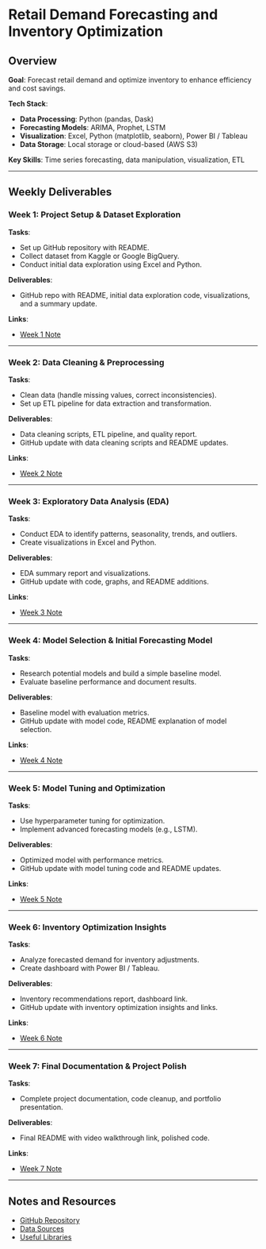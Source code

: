 # Retail Demand Forecasting and Inventory Optimization

## Overview
**Goal**: Forecast retail demand and optimize inventory to enhance efficiency and cost savings.

**Tech Stack**:
- **Data Processing**: Python (pandas, Dask)
- **Forecasting Models**: ARIMA, Prophet, LSTM
- **Visualization**: Excel, Python (matplotlib, seaborn), Power BI / Tableau
- **Data Storage**: Local storage or cloud-based (AWS S3)

**Key Skills**: Time series forecasting, data manipulation, visualization, ETL



---

## Weekly Deliverables

### Week 1: Project Setup & Dataset Exploration
**Tasks**:
- Set up GitHub repository with README.
- Collect dataset from Kaggle or Google BigQuery.
- Conduct initial data exploration using Excel and Python.

**Deliverables**:
- GitHub repo with README, initial data exploration code, visualizations, and a summary update.

**Links**:
- [Week 1 Note](#)

---

### Week 2: Data Cleaning & Preprocessing
**Tasks**:
- Clean data (handle missing values, correct inconsistencies).
- Set up ETL pipeline for data extraction and transformation.

**Deliverables**:
- Data cleaning scripts, ETL pipeline, and quality report.
- GitHub update with data cleaning scripts and README updates.

**Links**:
- [Week 2 Note](#)

---

### Week 3: Exploratory Data Analysis (EDA)
**Tasks**:
- Conduct EDA to identify patterns, seasonality, trends, and outliers.
- Create visualizations in Excel and Python.

**Deliverables**:
- EDA summary report and visualizations.
- GitHub update with code, graphs, and README additions.

**Links**:
- [Week 3 Note](#)

---

### Week 4: Model Selection & Initial Forecasting Model
**Tasks**:
- Research potential models and build a simple baseline model.
- Evaluate baseline performance and document results.

**Deliverables**:
- Baseline model with evaluation metrics.
- GitHub update with model code, README explanation of model selection.

**Links**:
- [Week 4 Note](#)

---

### Week 5: Model Tuning and Optimization
**Tasks**:
- Use hyperparameter tuning for optimization.
- Implement advanced forecasting models (e.g., LSTM).

**Deliverables**:
- Optimized model with performance metrics.
- GitHub update with model tuning code and README updates.

**Links**:
- [Week 5 Note](#)

---

### Week 6: Inventory Optimization Insights
**Tasks**:
- Analyze forecasted demand for inventory adjustments.
- Create dashboard with Power BI / Tableau.

**Deliverables**:
- Inventory recommendations report, dashboard link.
- GitHub update with inventory optimization insights and links.

**Links**:
- [Week 6 Note](#)

---

### Week 7: Final Documentation & Project Polish
**Tasks**:
- Complete project documentation, code cleanup, and portfolio presentation.

**Deliverables**:
- Final README with video walkthrough link, polished code.

**Links**:
- [Week 7 Note](#)

---

## Notes and Resources
- [GitHub Repository](#)
- [Data Sources](https://www.kaggle.com/datasets)
- [Useful Libraries](https://docs.python.org/)
